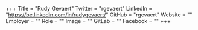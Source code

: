+++
Title = "Rudy Gevaert"
Twitter = "rgevaert"
LinkedIn = "https://be.linkedin.com/in/rudygevaert/"
GitHub = "rgevaert"
Website = ""
Employer = ""
Role = ""
Image = ""
GitLab = ""
Facebook = ""
+++

